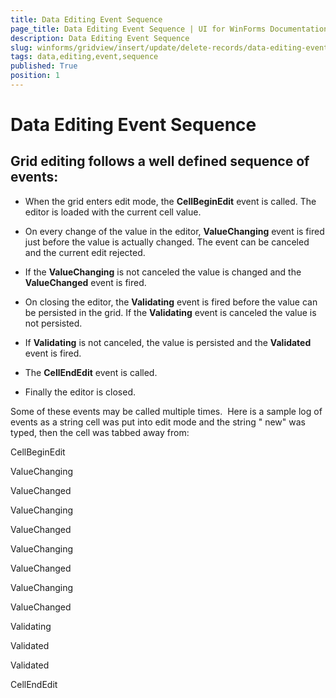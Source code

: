 ```yaml
---
title: Data Editing Event Sequence
page_title: Data Editing Event Sequence | UI for WinForms Documentation
description: Data Editing Event Sequence
slug: winforms/gridview/insert/update/delete-records/data-editing-event-sequence
tags: data,editing,event,sequence
published: True
position: 1
---
```


# Data Editing Event Sequence



## Grid editing follows a well defined sequence of events: 

* When the grid enters edit mode, the __CellBeginEdit__ event is called. The editor is loaded with the current cell value.

* On every change of the value in the editor, __ValueChanging__ event is fired just before the value is actually changed. The event can be canceled and the current edit rejected.

* If the __ValueChanging__ is not canceled the value is changed and the __ValueChanged__ event is fired.

* On closing the editor, the __Validating__ event is fired before the value can be persisted in the grid. If the __Validating__ event is canceled the value is not persisted.

* If __Validating__ is not canceled, the value is persisted and the __Validated__ event is fired.

* The __CellEndEdit__ event is called. 

* Finally the editor is closed.

Some of these events may be called multiple times.  Here is a sample log of events as a string cell was put into edit mode and the string " new" was typed, then the cell was tabbed away from:

CellBeginEdit

ValueChanging

ValueChanged

ValueChanging

ValueChanged

ValueChanging

ValueChanged

ValueChanging

ValueChanged

Validating

Validated

Validated

CellEndEdit

